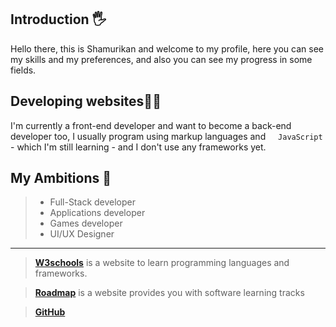 ## Introduction 🖐️
Hello there, this is Shamurikan and welcome to my profile, here you can see my skills and my preferences, and also you can see my progress in some fields.

## Developing websites🧑‍💻
I'm currently a front-end developer and want to become a back-end developer too, I usually program using markup languages ​​and <img width="12px" src="https://github.com/Shamurikan/Shamurikan/blob/c90855c041e6e2adf0c1f4d94bed75ae79d4f9f9/images/IMG_5082.png?raw=true"/> `JavaScript` - which I'm still learning - and I don't use any frameworks yet.

## My Ambitions 🎯
> - Full-Stack developer
> - Applications developer
> - Games developer
> - UI/UX Designer

---

> [__W3schools__](https://www.w3schools.com/) is a website to learn programming languages and frameworks.

> [__Roadmap__](https://roadmap.sh/) is a website provides you with software learning tracks

> [__GitHub__](https://github.com/)
